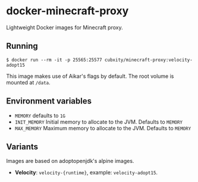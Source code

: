 # docker-minecraft-proxy
Lightweight Docker images for Minecraft proxy.

## Running
```shell
$ docker run --rm -it -p 25565:25577 cubxity/minecraft-proxy:velocity-adopt15
```
This image makes use of Aikar's flags by default. The root volume is mounted at `/data`.

## Environment variables
- `MEMORY` defaults to `1G`
- `INIT_MEMORY` Initial memory to allocate to the JVM. Defaults to `MEMORY`
- `MAX_MEMORY` Maximum memory to allocate to the JVM.  Defaults to `MEMORY`

## Variants
Images are based on adoptopenjdk's alpine images.

- **Velocity**: `velocity-{runtime}`, example: `velocity-adopt15`.